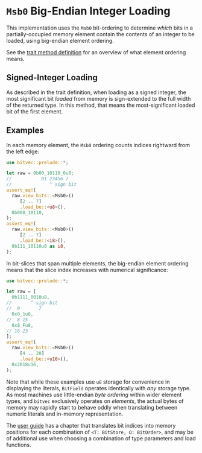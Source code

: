 # `Msb0` Big-Endian Integer Loading

This implementation uses the `Msb0` bit-ordering to determine *which* bits in a
partially-occupied memory element contain the contents of an integer to be
loaded, using big-endian element ordering.

See the [trait method definition][orig] for an overview of what element ordering
means.

## Signed-Integer Loading

As described in the trait definition, when loading as a signed integer, the most
significant bit *loaded* from memory is sign-extended to the full width of the
returned type. In this method, that means the most-significant loaded bit of the
first element.

## Examples

In each memory element, the `Msb0` ordering counts indices rightward from the
left edge:

```rust
use bitvec::prelude::*;

let raw = 0b00_10110_0u8;
//           01 23456 7
//              ^ sign bit
assert_eq!(
  raw.view_bits::<Msb0>()
     [2 .. 7]
     .load_be::<u8>(),
  0b000_10110,
);
assert_eq!(
  raw.view_bits::<Msb0>()
     [2 .. 7]
     .load_be::<i8>(),
  0b111_10110u8 as i8,
);
```

In bit-slices that span multiple elements, the big-endian element ordering means
that the slice index increases with numerical significance:

```rust
use bitvec::prelude::*;

let raw = [
  0b1111_0010u8,
//       ^ sign bit
//  0       7
  0x0_1u8,
//  8 15
  0x8_Fu8,
// 16 23
];
assert_eq!(
  raw.view_bits::<Msb0>()
     [4 .. 20]
     .load_be::<u16>(),
  0x2018u16,
);
```

Note that while these examples use `u8` storage for convenience in displaying
the literals, `BitField` operates identically with *any* storage type. As most
machines use little-endian *byte ordering* within wider element types, and
`bitvec` exclusively operates on *elements*, the actual bytes of memory may
rapidly start to behave oddly when translating between numeric literals and
in-memory representation.

The [user guide] has a chapter that translates bit indices into memory positions
for each combination of `<T: BitStore, O: BitOrder>`, and may be of additional
use when choosing a combination of type parameters and load functions.

[orig]: crate::field::BitField::load_le
[user guide]: https://ferrilab.github.io/bitvec/memory-layout
